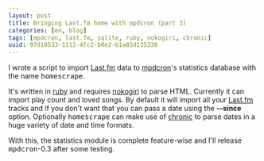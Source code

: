 ```yaml
---
layout: post
title: Bringing Last.fm home with mpdcron (part 3)
categories: [en, blog]
tags: [mpdcron, last.fm, sqlite, ruby, nokogiri, chronic]
uuid: 97d10533-1112-4fc2-b0e2-b1a85d135338
---
```


I wrote a script to import [Last.fm](http://last.fm) data to
[mpdcron](/mpdcron)'s statistics database with the name <tt>homescrape</tt>.

It's written in [ruby](http://www.ruby-lang.org/) and requires
[nokogiri](http://nokogiri.org/) to parse HTML. Currently it can import play
count and loved songs. By default it will import all your
[Last.fm](http://last.fm) tracks and if you don't want that you can pass a date
using the **--since** option. Optionally <tt>homescrape</tt> can make use of
[chronic](http://chronic.rubyforge.org/) to parse dates in a huge variety of
date and time formats.

With this, the statistics module is complete feature-wise and I'll release
<tt>mpdcron</tt>-0.3 after some testing.

